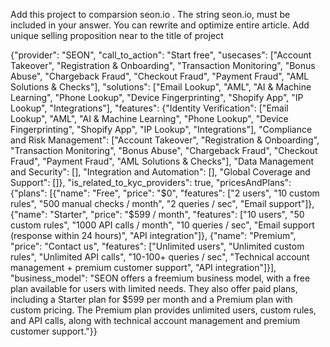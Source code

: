 Add this project to comparsion seon.io . 
    The string seon.io,  must be included in your answer. 
    You can rewrite and optimize entire article. 
    Add unique selling proposition near to the title of project
            

{"provider": "SEON", "call_to_action": "Start free", "usecases": ["Account Takeover", "Registration & Onboarding", "Transaction Monitoring", "Bonus Abuse", "Chargeback Fraud", "Checkout Fraud", "Payment Fraud", "AML Solutions & Checks"], "solutions": ["Email Lookup", "AML", "AI & Machine Learning", "Phone Lookup", "Device Fingerprinting", "Shopify App", "IP Lookup", "Integrations"], "features": {"Identity Verification": ["Email Lookup", "AML", "AI & Machine Learning", "Phone Lookup", "Device Fingerprinting", "Shopify App", "IP Lookup", "Integrations"], "Compliance and Risk Management": ["Account Takeover", "Registration & Onboarding", "Transaction Monitoring", "Bonus Abuse", "Chargeback Fraud", "Checkout Fraud", "Payment Fraud", "AML Solutions & Checks"], "Data Management and Security": [], "Integration and Automation": [], "Global Coverage and Support": []}, "is_related_to_kyc_providers": true, "pricesAndPlans": {"plans": [{"name": "Free", "price": "$0", "features": ["2 users", "10 custom rules", "500 manual checks / month", "2 queries / sec", "Email support"]}, {"name": "Starter", "price": "$599 / month", "features": ["10 users", "50 custom rules", "1000 API calls / month", "10 queries / sec", "Email support (response within 24 hours)", "API integration"]}, {"name": "Premium", "price": "Contact us", "features": ["Unlimited users", "Unlimited custom rules", "Unlimited API calls", "10-100+ queries / sec", "Technical account management + premium customer support", "API integration"]}], "business_model": "SEON offers a freemium business model, with a free plan available for users with limited needs. They also offer paid plans, including a Starter plan for $599 per month and a Premium plan with custom pricing. The Premium plan provides unlimited users, custom rules, and API calls, along with technical account management and premium customer support."}}